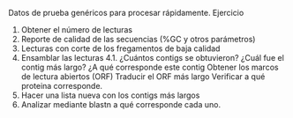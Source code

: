 Datos de prueba genéricos para procesar rápidamente. 
Ejercicio
1. Obtener el número de lecturas
2. Reporte de calidad de las secuencias (%GC y otros parámetros) 
3. Lecturas con corte de los fregamentos de baja calidad
4. Ensamblar las lecturas
4.1. ¿Cuántos contigs se obtuvieron?
   ¿Cuál fue el contig más largo?
   ¿A qué corresponde este contig
   Obtener los marcos de lectura abiertos (ORF)
   Traducir el ORF más largo 
   Verificar a qué proteina corresponde.
6. Hacer una lista nueva con los contigs más largos
7. Analizar mediante blastn a qué corresponde cada uno. 
